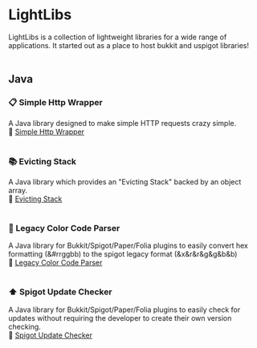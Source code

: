 # LightLibs
LightLibs is a collection of lightweight libraries for a wide range of applications. It started out as a place to host bukkit and uspigot libraries!  
<br>

## Java
### 📋 Simple Http Wrapper
A Java library designed to make simple HTTP requests crazy simple.  
🔗 [Simple Http Wrapper](https://github.com/lightlibs/simplehttpwrapper)  
<br>
  
### 📚 Evicting Stack
A Java library which provides an "Evicting Stack" backed by an object array.  
🔗 [Evicting Stack](https://github.com/lightlibs/EvictingStack)  
<br>
  
### 🎨 Legacy Color Code Parser
A Java library for Bukkit/Spigot/Paper/Folia plugins to easily convert hex formatting (&#rrggbb) to the spigot legacy format (&x&r&r&g&g&b&b)  
🔗 [Legacy Color Code Parser](https://github.com/lightlibs/LegacyColorCodeParser)  
<br>
  
### ⬆️ Spigot Update Checker
A Java library for Bukkit/Spigot/Paper/Folia plugins to easily check for updates without requiring the developer to create their own version checking.  
🔗 [Spigot Update Checker](https://github.com/lightlibs/SpigotUpdateChecker)  
